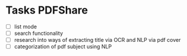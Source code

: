 # Tasks PDFShare
- [ ] list mode
- [ ] search functionality
- [ ] research into ways of extracting title via OCR and NLP via pdf cover
- [ ] categorization of pdf subject using NLP